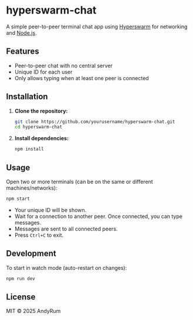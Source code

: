 # hyperswarm-chat

A simple peer-to-peer terminal chat app using [Hyperswarm](https://github.com/hyperswarm/hyperswarm) for networking and [Node.js](https://nodejs.org/).

## Features
- Peer-to-peer chat with no central server
- Unique ID for each user
- Only allows typing when at least one peer is connected

## Installation

1. **Clone the repository:**
   ```sh
   git clone https://github.com/yourusername/hyperswarm-chat.git
   cd hyperswarm-chat
   ```

2. **Install dependencies:**
   ```sh
   npm install
   ```

## Usage

Open two or more terminals (can be on the same or different machines/networks):

```sh
npm start
```

- Your unique ID will be shown.
- Wait for a connection to another peer. Once connected, you can type messages.
- Messages are sent to all connected peers.
- Press `Ctrl+C` to exit.

## Development

To start in watch mode (auto-restart on changes):
```sh
npm run dev
```

## License

MIT © 2025 AndyRum

